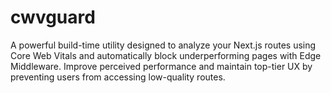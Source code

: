# cwvguard
A powerful build-time utility designed to analyze your Next.js routes using Core Web Vitals and automatically block underperforming pages with Edge Middleware. Improve perceived performance and maintain top-tier UX by preventing users from accessing low-quality routes.
